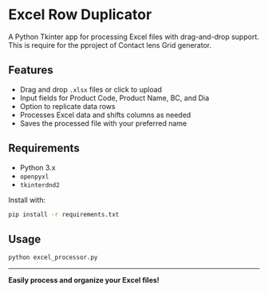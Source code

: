 # Excel Row Duplicator

A Python Tkinter app for processing Excel files with drag-and-drop support. This is require for the pproject of Contact lens Grid generator.

## Features

- Drag and drop `.xlsx` files or click to upload
- Input fields for Product Code, Product Name, BC, and Dia
- Option to replicate data rows
- Processes Excel data and shifts columns as needed
- Saves the processed file with your preferred name

## Requirements

- Python 3.x
- `openpyxl`
- `tkinterdnd2`

Install with:

```bash
pip install -r requirements.txt
```

## Usage

```bash
python excel_processor.py
```

---

**Easily process and organize your Excel files!**
